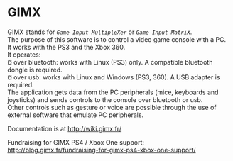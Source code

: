 GIMX
====

GIMX stands for _`Game Input MultipleXer`_ or _`Game Input MatriX`_.  
The purpose of this software is to control a video game console with a PC.  
It works with the PS3 and the Xbox 360.  
It operates:  
¤ over bluetooth: works with Linux (PS3) only. A compatible bluetooth dongle is required.  
¤ over usb: works with Linux and Windows (PS3, 360). A USB adapter is required.  
The application gets data from the PC peripherals (mice, keyboards and joysticks) and sends controls to the console over bluetooth or usb.  
Other controls such as gesture or voice are possible through the use of external software that emulate PC peripherals.  

Documentation is at http://wiki.gimx.fr/  

Fundraising for GIMX PS4 / Xbox One support: http://blog.gimx.fr/fundraising-for-gimx-ps4-xbox-one-support/  
